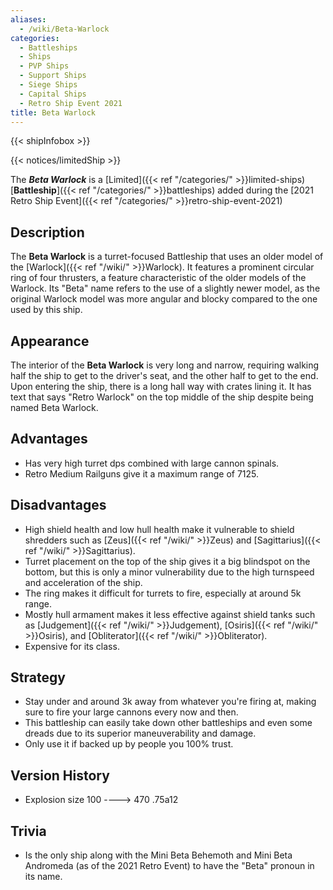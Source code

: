 ```yaml
---
aliases:
  - /wiki/Beta-Warlock
categories:
  - Battleships
  - Ships
  - PVP Ships
  - Support Ships
  - Siege Ships
  - Capital Ships
  - Retro Ship Event 2021
title: Beta Warlock
---
```


{{< shipInfobox >}}

{{< notices/limitedShip >}}

The **_Beta Warlock_** is a [Limited]({{< ref "/categories/" >}}limited-ships) [**Battleship**]({{< ref "/categories/" >}}battleships) added during the [2021 Retro Ship Event]({{< ref "/categories/" >}}retro-ship-event-2021)

## Description

The **Beta Warlock** is a turret-focused Battleship that uses an older model of the [Warlock]({{< ref "/wiki/" >}}Warlock). It features a prominent circular ring of four thrusters, a feature characteristic of the older models of the Warlock. Its "Beta" name refers to the use of a slightly newer model, as the original Warlock model was more angular and blocky compared to the one used by this ship.

## Appearance

The interior of the **Beta Warlock** is very long and narrow, requiring walking half the ship to get to the driver's seat, and the other half to get to the end. Upon entering the ship, there is a long hall way with crates lining it. It has text that says "Retro Warlock" on the top middle of the ship despite being named Beta Warlock.

## Advantages

- Has very high turret dps combined with large cannon spinals.
- Retro Medium Railguns give it a maximum range of 7125.

## Disadvantages

- High shield health and low hull health make it vulnerable to shield shredders such as [Zeus]({{< ref "/wiki/" >}}Zeus) and [Sagittarius]({{< ref "/wiki/" >}}Sagittarius).
- Turret placement on the top of the ship gives it a big blindspot on the bottom, but this is only a minor vulnerability due to the high turnspeed and acceleration of the ship.
- The ring makes it difficult for turrets to fire, especially at around 5k range.
- Mostly hull armament makes it less effective against shield tanks such as [Judgement]({{< ref "/wiki/" >}}Judgement), [Osiris]({{< ref "/wiki/" >}}Osiris), and [Obliterator]({{< ref "/wiki/" >}}Obliterator).
- Expensive for its class.

## Strategy

- Stay under and around 3k away from whatever you're firing at, making sure to fire your large cannons every now and then.
- This battleship can easily take down other battleships and even some dreads due to its superior maneuverability and damage.
- Only use it if backed up by people you 100% trust.

## Version History

- Explosion size 100 ----> 470 .75a12

## Trivia

- Is the only ship along with the Mini Beta Behemoth and Mini Beta Andromeda (as of the 2021 Retro Event) to have the "Beta" pronoun in its name.
